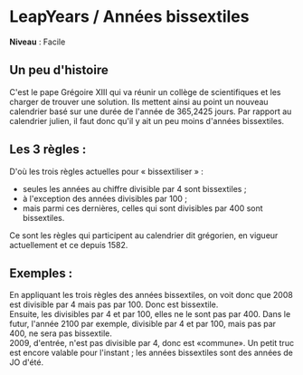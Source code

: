 # LeapYears / Années bissextiles

**Niveau** : Facile 

## Un peu d'histoire

C'est le pape Grégoire XIII qui va réunir un collège de scientifiques et les charger de trouver une solution. Ils mettent ainsi au point un nouveau calendrier basé sur une durée de l'année de 365,2425 jours. Par rapport au calendrier julien, il faut donc qu'il y ait un peu moins d'années bissextiles. 

## Les 3 règles :

D'où les trois règles actuelles pour « bissextiliser » : 
 - seules les années au chiffre divisible par 4 sont bissextiles ; 
 - à l'exception des années divisibles par 100 ; 
 - mais parmi ces dernières, celles qui sont divisibles par 400 sont bissextiles.

Ce sont les règles qui participent au calendrier dit grégorien, en vigueur actuellement et ce depuis 1582.

## Exemples :

En appliquant les trois règles des années bissextiles, on voit donc que 2008 est divisible par 4 mais pas par 100. Donc est bissextile.  
Ensuite, les divisibles par 4 et par 100, elles ne le sont pas par 400. Dans le futur, l'année 2100 par exemple, divisible par 4 et par 100, mais pas par 400, ne sera pas bissextile.   
2009, d'entrée, n'est pas divisible par 4, donc est «commune». Un petit truc est encore valable pour l'instant ; les années bissextiles sont des années de JO d'été.